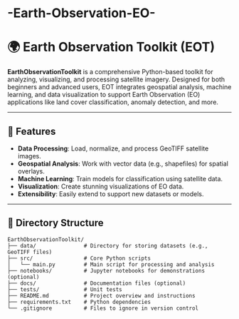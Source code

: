 # -Earth-Observation-EO-

# 🌍 Earth Observation Toolkit (EOT)

**EarthObservationToolkit** is a comprehensive Python-based toolkit for analyzing, visualizing, and processing satellite imagery. Designed for both beginners and advanced users, EOT integrates geospatial analysis, machine learning, and data visualization to support Earth Observation (EO) applications like land cover classification, anomaly detection, and more.

---

## 🚀 Features
- **Data Processing**: Load, normalize, and process GeoTIFF satellite images.
- **Geospatial Analysis**: Work with vector data (e.g., shapefiles) for spatial overlays.
- **Machine Learning**: Train models for classification using satellite data.
- **Visualization**: Create stunning visualizations of EO data.
- **Extensibility**: Easily extend to support new datasets or models.

---

## 📂 Directory Structure
```plaintext
EarthObservationToolkit/
├── data/               # Directory for storing datasets (e.g., GeoTIFF files)
├── src/                # Core Python scripts
│   └── main.py         # Main script for processing and analysis
├── notebooks/          # Jupyter notebooks for demonstrations (optional)
├── docs/               # Documentation files (optional)
├── tests/              # Unit tests
├── README.md           # Project overview and instructions
├── requirements.txt    # Python dependencies
└── .gitignore          # Files to ignore in version control



